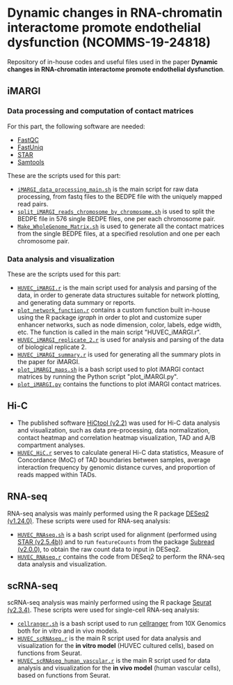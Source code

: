 # Dynamic changes in RNA-chromatin interactome promote endothelial dysfunction (NCOMMS-19-24818)

Repository of in-house codes and useful files used in the paper **Dynamic changes in RNA-chromatin interactome promote endothelial dysfunction**.

## iMARGI

### Data processing and computation of contact matrices

For this part, the following software are needed:
- [FastQC](https://www.bioinformatics.babraham.ac.uk/projects/fastqc/)
- [FastUniq](https://sourceforge.net/projects/fastuniq/)
- [STAR](https://github.com/alexdobin/STAR)
- [Samtools](http://www.htslib.org/)

These are the scripts used for this part:
- [``iMARGI_data_processing_main.sh``](./iMARGI_scripts/raw_data_processing/iMARGI_data_processing_main.sh) is the main script for raw data processing, from fastq files to the BEDPE file with the uniquely mapped read pairs.
- [``split_iMARGI_reads_chromosome_by_chromosome.sh``](./iMARGI_scripts/make_contact_matrices/split_iMARGI_reads_chromosome_by_chromosome.sh) is used to split the BEDPE file in 576 single BEDPE files, one per each chromosome pair.
- [``Make_WholeGenome_Matrix.sh``](./iMARGI_scripts/make_contact_matrices/Make_WholeGenome_Matrix.sh) is used to generate all the contact matrices from the single BEDPE files, at a specified resolution and one per each chromosome pair.

### Data analysis and visualization

These are the scripts used for this part:

- [``HUVEC_iMARGI.r``](./iMARGI_scripts/HUVEC_iMARGI.r) is the main script used for analysis and parsing of the data, in order to generate data structures suitable for network plotting, and generating data summary or reports.
- [``plot_network_function.r``](./iMARGI_scripts/plot_network_function.r) contains a custom function built in-house using the R package *igraph* in order to plot and customize super enhancer networks, such as node dimension, color, labels, edge width, etc. The function is called in the main script "HUVEC_iMARGI.r".
- [``HUVEC_iMARGI_replicate_2.r``](./iMARGI_scripts/HUVEC_iMARGI_replicate_2.r) is used for analysis and parsing of the data of biological replicate 2.
- [``HUVEC_iMARGI_summary.r``](./iMARGI_scripts/HUVEC_iMARGI_summary.r) is used for generating all the summary plots in the paper for iMARGI.
- [``plot_iMARGI_maps.sh``](./iMARGI_scripts/plot_iMARGI_maps.sh) is a bash script used to plot iMARGI contact matrices by running the Python script "plot_iMARGI.py".
- [``plot_iMARGI.py``](./iMARGI_scripts/plot_iMARGI.py) contains the functions to plot iMARGI contact matrices.


## Hi-C

- The published software [HiCtool (v2.2)](https://github.com/Zhong-Lab-UCSD/HiCtool) was used for Hi-C data analysis and visualization, such as data pre-processing, data normalization, contact heatmap and correlation heatmap visualization, TAD and A/B compartment analyses.
- [``HUVEC_HiC.r``](./hic_scripts/HUVEC_HiC.r) serves to calculate general Hi-C data statistics, Measure of Concordance (MoC) of TAD boundaries between samples, average interaction frequency by genomic distance curves, and proportion of reads mapped within TADs.

## RNA-seq

RNA-seq analysis was mainly performed using the R package [DESeq2 (v1.24.0)](https://bioconductor.org/packages/release/bioc/html/DESeq2.html). These scripts were used for RNA-seq analysis:

- [``HUVEC_RNAseq.sh``](./RNAseq_scripts/HUVEC_RNAseq.sh) is a bash script used for alignment (performed using [STAR (v2.5.4b)](https://github.com/alexdobin/STAR)) and to run ``featureCounts`` from the package [Subread (v2.0.0)](http://subread.sourceforge.net/), to obtain the raw count data to input in DESeq2.
- [``HUVEC_RNAseq.r``](./RNAseq_scripts/HUVEC_RNAseq.r) contains the code from DESeq2 to perform the RNA-seq data analysis and visualization.


## scRNA-seq

scRNA-seq analysis was mainly performed using the R package [Seurat (v2.3.4)](https://satijalab.org/seurat/). These scripts were used for single-cell RNA-seq analysis:

- [``cellranger.sh``](./scRNAseq_scripts/cellranger.sh) is a bash script used to run [cellranger](https://support.10xgenomics.com/single-cell-gene-expression/software/pipelines/latest/using/count) from 10X Genomics both for in vitro and in vivo models.
- [``HUVEC_scRNAseq.r``](./scRNAseq_scripts/HUVEC_scRNAseq.r) is the main R script used for data analysis and visualization for the **in vitro model** (HUVEC cultured cells), based on functions from Seurat.
- [``HUVEC_scRNAseq_human_vascular.r``](./scRNAseq_scripts/HUVEC_scRNAseq_human_vascular.r) is the main R script used for data analysis and visualization for the **in vivo model** (human vascular cells), based on functions from Seurat.



